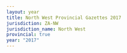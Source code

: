 ```yaml
---
layout: year
title: North West Provincial Gazettes 2017
jurisdiction: ZA-NW
jurisdiction_name: North West
provincial: true
year: "2017"
---
```

